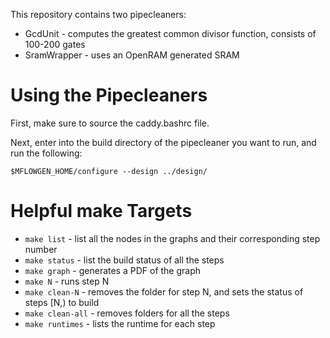 This repository contains two pipecleaners:
*  GcdUnit - computes the greatest common divisor function, consists of 100-200 gates
*  SramWrapper - uses an OpenRAM generated SRAM

# Using the Pipecleaners
First, make sure to source the caddy.bashrc file.

Next, enter into the build directory of the pipecleaner you want to run, and run the following:

`$MFLOWGEN_HOME/configure --design ../design/`

# Helpful make Targets
*  `make list` - list all the nodes in the graphs and their corresponding step number
*  `make status` - list the build status of all the steps
*  `make graph` - generates a PDF of the graph
*  `make N` - runs step N
*  `make clean-N` - removes the folder for step N, and sets the status of steps [N,) to build
*  `make clean-all` - removes folders for all the steps
*  `make runtimes` - lists the runtime for each step